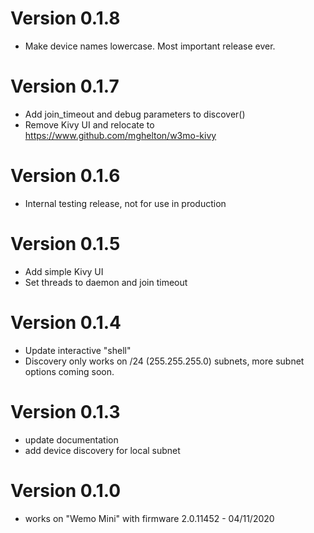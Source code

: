 # Version 0.1.8
* Make device names lowercase. Most important release ever.

# Version 0.1.7
* Add join_timeout and debug parameters to discover()
* Remove Kivy UI and relocate to https://www.github.com/mghelton/w3mo-kivy

# Version 0.1.6
* Internal testing release, not for use in production

# Version 0.1.5
* Add simple Kivy UI
* Set threads to daemon and join timeout

# Version 0.1.4
* Update interactive "shell"
* Discovery only works on /24 (255.255.255.0) subnets, more subnet options coming soon.

# Version 0.1.3
* update documentation
* add device discovery for local subnet

# Version 0.1.0
* works on "Wemo Mini" with firmware 2.0.11452 - 04/11/2020
